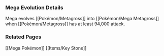### Mega Evolution Details
Mega evolves [[Pokémon/Metagross]] into [[Pokémon/Mega Metagross]] when [[Pokémon/Metagross]] has at least 94,000 attack.

### Related Pages
[[Mega Pokémon]]
[[Items/Key Stone]]